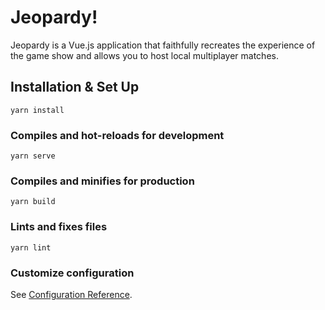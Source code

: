 # Jeopardy!

Jeopardy is a Vue.js application that faithfully recreates the experience of the game show and allows you to host local multiplayer matches.

## Installation & Set Up
```
yarn install
```

### Compiles and hot-reloads for development
```
yarn serve
```

### Compiles and minifies for production
```
yarn build
```

### Lints and fixes files
```
yarn lint
```

### Customize configuration
See [Configuration Reference](https://cli.vuejs.org/config/).
